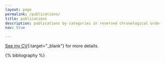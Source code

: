 ```yaml
---
layout: page
permalink: /publications/
title: publications
description: publications by categories in reversed chronological order. generated by jekyll-scholar.
nav: true

---
```


<!-- Google tag (gtag.js) -->
<script async src="https://www.googletagmanager.com/gtag/js?id=G-9KXTMJ5SQR"></script>
<script>
  window.dataLayer = window.dataLayer || [];
  function gtag(){dataLayer.push(arguments);}
  gtag('js', new Date());

  gtag('config', 'G-9KXTMJ5SQR');
</script>

[See my CV](../assets/pdf/Ory_CV.pdf){:target="_blank"} for more details.

<!-- _pages/publications.md -->
<div class="publications">

{% bibliography %}

</div>